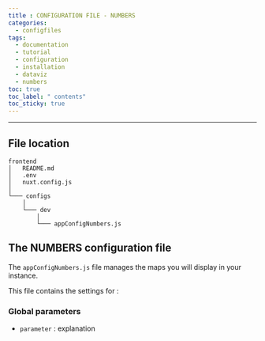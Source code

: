 ```yaml
---
title : CONFIGURATION FILE - NUMBERS
categories:
  - configfiles
tags:
  - documentation
  - tutorial
  - configuration
  - installation
  - dataviz
  - numbers
toc: true
toc_label: " contents"
toc_sticky: true
---
```


--------

## File location

```shell
frontend
│   README.md
│   .env
│   nuxt.config.js
│
└─── configs
    │
    └─── dev
        │
        └─── appConfigNumbers.js

```

## The NUMBERS configuration file

The `appConfigNumbers.js` file manages the maps you will display in your instance.

This file contains the settings for :

### Global parameters

- `parameter` : explanation
